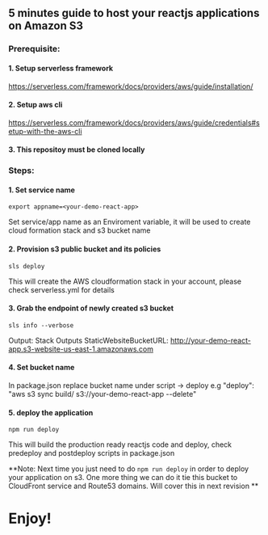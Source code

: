 ## 5 minutes guide to host your reactjs applications on Amazon S3

### Prerequisite:
#### 1. Setup serverless framework
https://serverless.com/framework/docs/providers/aws/guide/installation/

#### 2. Setup aws cli
https://serverless.com/framework/docs/providers/aws/guide/credentials#setup-with-the-aws-cli

#### 3. This repositoy must be cloned locally

### Steps:
#### 1. Set service name
`export appname=<your-demo-react-app>`

Set service/app name as an Enviroment variable, it will be used to create cloud formation stack and s3 bucket name<br>


#### 2. Provision s3 public bucket and its policies
`sls deploy`

This will create the AWS cloudformation stack in your account, please check serverless.yml for details

#### 3. Grab the endpoint of newly created s3 bucket
`sls info --verbose`

Output: 
Stack Outputs
StaticWebsiteBucketURL: http://your-demo-react-app.s3-website-us-east-1.amazonaws.com


#### 4. Set bucket name
In package.json replace bucket name under script -> deploy
e.g "deploy": "aws s3 sync build/ s3://your-demo-react-app --delete"

#### 5. deploy the application 
`npm run deploy`

This will build the production ready reactjs code and deploy, check predeploy and postdeploy scripts in package.json


**Note: Next time you just need to do `npm run deploy` in order to deploy your application on s3. One more thing we can do it tie this bucket to CloudFront service and Route53 domains. Will cover this in next revision
**

# Enjoy!
